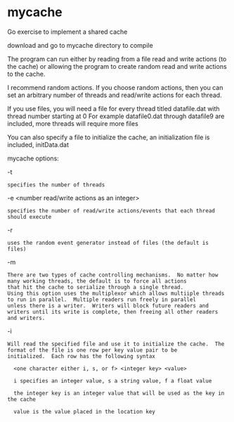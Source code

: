# mycache
Go exercise to implement a shared cache

download and go to mycache directory to compile

The program can run either by reading from a file read and write actions (to the cache) or allowing the program to create random 
read and write actions to the cache.

I recommend random actions.  If you choose random actions, then you can set an arbitrary number of threads and read/write
actions for each thread.

If you use files, you will need a file for every thread titled datafile<thread number>.dat with thread number starting at 0
For example datafile0.dat through datafile9 are included, more threads will require more files
  
You can also specify a file to initialize the cache, an initialization file is included, initData.dat

mycache options:

  -t <number of threads as an integer>
  
    specifies the number of threads
    
    
  -e <number read/write actions as an integer>
  
    specifies the number of read/write actions/events that each thread should execute
    
    
  -r
  
    uses the random event generator instead of files (the default is files)
    
    
  -m
  
    There are two types of cache controlling mechanisms.  No matter how many working threads, the default is to force all actions
    that hit the cache to serialize through a single thread.
    Using this option uses the multiplexor which allows multiiple threads to run in parallel.  Multiple readers run freely in parallel
    unless there is a writer.  Writers will block future readers and writers until its write is complete, then freeing all other readers
    and writers.
    
    
  -i <initialization filename>
  
    Will read the specified file and use it to initialize the cache.  The format of the file is one row per key value pair to be 
    initialized.  Each row has the following syntax
    
      <one character either i, s, or f> <integer key> <value>
      
      i specifies an integer value, s a string value, f a float value
      
      the integer key is an integer value that will be used as the key in the cache
      
      value is the value placed in the location key

